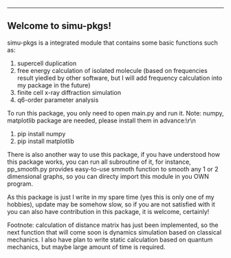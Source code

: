 ---------------------
Welcome to simu-pkgs!
---------------------

simu-pkgs is a integrated module that contains some basic functions such as:
1) supercell duplication
2) free energy calculation of isolated molecule (based on frequencies result yiedled by other software, but I will add frequency calculation into my package in the future)
3) finite cell x-ray diffraction simulation
4) q6-order parameter analysis


To run this package, you only need to open main.py and run it. Note: numpy, matplotlib package are needed, please install them in advance:\r\n
1) pip install numpy
2) pip install matplotlib

There is also another way to use this package, if you have understood how this package works, you can run all subroutine of it, for instance, pp_smooth.py provides easy-to-use smmoth function to smooth any 1 or 2 dimensional graphs, so you can directy import this module in you OWN program.

As this package is just I write in my spare time (yes this is only one of my hobbies), update may be somehow slow, so if you are not satisfied with it you can also have contribution in this package, it is welcome, certainly!

Footnote: calculation of distance matrix has just been implemented, so the next function that will come soon is dynamics simulation based on classical mechanics. I also have plan to write static calculation based on quantum mechanics, but maybe large amount of time is required.
